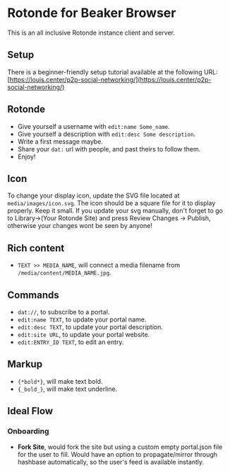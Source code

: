 # Rotonde for Beaker Browser

This is an all inclusive Rotonde instance client and server.

## Setup

There is a beginner-friendly setup tutorial available at the following URL: [https://louis.center/p2p-social-networking/](https://louis.center/p2p-social-networking/)

## Rotonde

- Give yourself a username with `edit:name Some_name`.
- Give yourself a description with `edit:desc Some description`.
- Write a first message maybe.
- Share your `dat:` url with people, and past theirs to follow them.
- Enjoy!

## Icon

To change your display icon, update the SVG file located at `media/images/icon.svg`. The icon should be a square file for it to display properly. Keep it small. If you update your svg manually, don't forget to go to Library->(Your Rotonde Site) and press Review Changes -> Publish, otherwise your changes wont be seen by anyone!

## Rich content

- `TEXT >> MEDIA_NAME`, will connect a media filename from `/media/content/MEDIA_NAME.jpg`.

## Commands

- `dat://`, to subscribe to a portal.
- `edit:name TEXT`, to update your portal name.
- `edit:desc TEXT`, to update your portal description.
- `edit:site URL`, to update your portal website.
- `edit:ENTRY_ID TEXT`, to edit an entry.

## Markup

- `{*bold*}`, will make text bold.
- `{_bold_}`, will make text underline.

## Ideal Flow

### Onboarding

- **Fork Site**, would fork the site but using a custom empty portal.json file for the user to fill. Would have an option to propagate/mirror through hashbase automatically, so the user's feed is available instantly.
